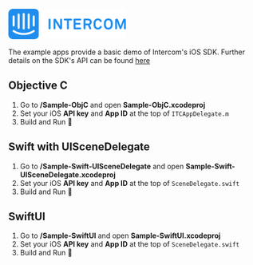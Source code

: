 ![Intercom](Sample-ObjC/Sample-ObjC/Images.xcassets/Intercom-logo-github.imageset/Intercom_logo-github.png)

The example apps provide a basic demo of Intercom's iOS SDK. Further details on the SDK's API can be found [here](https://github.com/intercom/intercom-ios/blob/master/Intercom.framework/Headers/Intercom.h)

## Objective C
1. Go to **/Sample-ObjC** and open **Sample-ObjC.xcodeproj**
2. Set your iOS **API key** and **App ID** at the top of `ITCAppDelegate.m`
3. Build and Run 🎉

## Swift with UISceneDelegate
1. Go to **/Sample-Swift-UISceneDelegate** and open **Sample-Swift-UISceneDelegate.xcodeproj**
2. Set your iOS **API key** and **App ID** at the top of `SceneDelegate.swift`
3. Build and Run 🙌

## SwiftUI
1. Go to **/Sample-SwiftUI** and open **Sample-SwiftUI.xcodeproj**
2. Set your iOS **API key** and **App ID** at the top of `SceneDelegate.swift`
3. Build and Run 🙌
